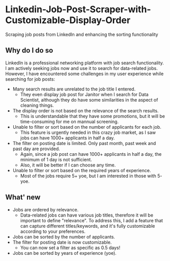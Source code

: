 # Linkedin-Job-Post-Scraper-with-Customizable-Display-Order
Scraping job posts from LinkedIn and enhancing the sorting functionality

## Why do I do so
LinkedIn is a professional networking platform with job search functionality. I am actively seeking jobs now and use it to search for data-related jobs. However, I have encountered some challenges in my user experience while searching for job posts:

- Many search results are unrelated to the job title I entered.
  - They even display job post for Janitor when I search for Data Scientist, although they do have some similarities in the aspect of cleaning things.
- The display order is not based on the relevance of the search results.
  - This is understandable that they have some promotions, but it will be time-consuming for me on mannual screening.
- Unable to filter or sort based on the number of applicants for each job.
  - This feature is urgently needed in this crazy job market, as I saw jobs can have 1000+ applicants in half a day.
- The filter on posting date is limited. Only past month, past week and past day are provided.
  - Again, since a job post can have 1000+ applicants in half a day, the minimum of 1 day is not sufficient.
  - Also, it will be better if I can choose any time.
- Unable to filter or sort based on the required years of experience.
  - Most of the jobs require 5+ yoe, but I am interested in those with 5- yoe.

## What' new
- Jobs are ordered by relevance.
  - Data-related jobs can have various job titles, therefore it will be important to define "relevance". To address this, I add a feature that can capture different titles/keywords, and it's fully customizable according to your preferences.
- Jobs can be sorted by the number of applicants.
- The filter for posting date is now customizable.
  - You can now set a filter as specific as 0.5 days!
- Jobs can be sorted by years of experience (yoe).
